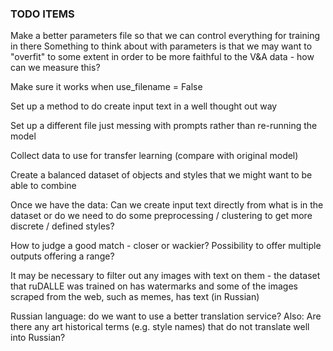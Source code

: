 ### TODO ITEMS


Make a better parameters file so that we can control everything for training in there
Something to think about with parameters is that we may want to "overfit" to some extent in order to be more faithful to the V&A data - how can we measure this? 

Make sure it works when use_filename = False

Set up a method to do create input text in a well thought out way

Set up a different file just messing with prompts rather than re-running the model

Collect data to use for transfer learning (compare with original model)

Create a balanced dataset of objects and styles that we might want to be able to combine

Once we have the data:
Can we create input text directly from what is in the dataset or do we need to do some preprocessing / clustering to get more discrete / defined styles?

How to judge a good match - closer or wackier? Possibility to offer multiple outputs offering a range?

It may be necessary to filter out any images with text on them - the dataset that ruDALLE was trained on has watermarks and some of the images scraped from the web, such as memes, has text (in Russian)

Russian language: do we want to use a better translation service? Also: Are there any art historical terms (e.g. style names) that do not translate well into Russian? 
